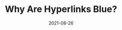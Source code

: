 ---
date: 2021-08-26
publisher: firefox
tags:
  - design
  - hypertext
target_url: https://blog.mozilla.org/en/internet-culture/deep-dives/why-are-hyperlinks-blue/
title: Why Are Hyperlinks Blue?
---